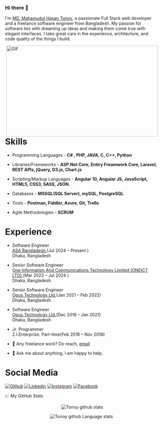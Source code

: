 ### Hi there 👋

I'm [MD. Mahamudul Hasan Tonoy](https://mtonoy.github.io/tonoy/), a passionate Full Stack web developer and a freelance software engineer from Bangladesh. My passion for software lies with dreaming up ideas and making them come true with elegant interfaces. I take great care in the experience, architecture, and code quality of the things I build.

  <img align="right" alt="GIF" src="https://github.com/abhisheknaiidu/abhisheknaiidu/blob/master/code.gif?raw=true" width="500" height="300" />
  
  # Skills #

- Programming Languages - **C# , PHP, JAVA, C, C++, Python**

- Libraries/Frameworks - **ASP.Net Core, Entiry Freamwork Core, Laravel, REST APIs, jQuery, D3.js, Chart.js**

- Scripting/Markup Languages - **Angular 10, Angular JS, JavaScript, HTML5, CSS3, SASS, JSON.**

- Databases - **MSSQL(SQL Server), mySQL, PostgreSQL** 

- Tools - **Postman, Fiddler, Axure, Git, Trello**

- Agile Methodologies - **SCRUM**
  
# Experience #

- Software Engineer<br>
    [ASA Bangladesh.](https://asa.org.bd/)(Jul 2024 – Present )<br>
    Dhaka, Bangladesh
  
- Senior Software Engineer<br>
    [One Information And Communications Technology Limited (ONEICT LTD).](https://www.oneictltd.com/)(Mar 2022 – Jul 2024 )<br>
    Dhaka, Bangladesh
    
- Senior Software Engineer<br>
    [Opus Technology Ltd.](https://opus-bd.com/)(Jan 2021 – Feb 2022)<br>
    Dhaka, Bangladesh
    
- Software Engineer<br>
    [Opus Technology Ltd.](https://opus-bd.com/)(Dec 2018 – Jan 2021)<br>
    Dhaka, Bangladesh
    
- Jr. Programmer<br>
    Z.I.Enterprise.
    Part-time(Feb 2018 – Nov 2018)
    
- 💼 Any freelance work? Do reach, [email](mailto:tonoy300@gmail.com)
- 💬 Ask me about anything, I am happy to help.

# Social Media #

[![Github](https://img.shields.io/badge/GitHub-100000?style=for-the-badge&logo=github&logoColor=white)](https://github.com/Mtonoy)
[![Linkedin](https://img.shields.io/badge/LinkedIn-0077B5?style=for-the-badge&logo=linkedin&logoColor=white)](https://www.linkedin.com/in/Mtonoy/)
[![Instagram](https://img.shields.io/badge/Instagram-E4405F?style=for-the-badge&logo=instagram&logoColor=white)](https://www.instagram.com/m_tonoy300/)
[![Facebook](https://img.shields.io/badge/Facebook-1877F2?style=for-the-badge&logo=facebook&logoColor=white)](https://www.facebook.com/mahamudul.hasantonoy)


📈 My GitHub Stats

<p align="center">&nbsp;<img src="https://github-readme-stats.vercel.app/api?username=mtonoy&show_icons=true&locale=en" alt="Tonoy github stats" /></p>

<p align="center"><img src="https://github-readme-stats.vercel.app/api/top-langs?username=mtonoy&show_icons=true&locale=en&layout=compact" alt="Tonoy github Language stats" /></p>
  

